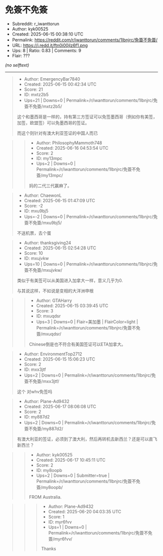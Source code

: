 # 免簽不免簽

- Subreddit: r_iwanttorun
- Author: kyk00525
- Created: 2025-06-15 00:38:10 UTC
- Permalink: https://reddit.com/r/iwanttorun/comments/1lbnjrc/免簽不免簽/
- URL: https://i.redd.it/ftn0i00jlz6f1.png
- Ups: 8 | Ratio: 0.83 | Comments: 9
- Flair: ???

_(no selftext)_

---

> - Author: EmergencyBar7840
> - Created: 2025-06-15 00:42:34 UTC
> - Score: 21
> - ID: mxtz2b5
> - Ups=21 | Downs=0 | Permalink=/r/iwanttorun/comments/1lbnjrc/免簽不免簽/mxtz2b5/
>
> 这个和墨西哥是一样的，持有第三方签证可以免签墨西哥（例如你有美签，加签，欧盟签）可以免墨西哥的签证。
> 
> 而这个则针对有澳大利亚签证的中国人而已

>> - Author: PhilosophyMammoth748
>> - Created: 2025-06-16 04:53:54 UTC
>> - Score: 2
>> - ID: my13mpc
>> - Ups=2 | Downs=0 | Permalink=/r/iwanttorun/comments/1lbnjrc/免簽不免簽/my13mpc/
>>
>> 妈的二代三代赢麻了。

> - Author: ChaewonL
> - Created: 2025-06-15 01:47:09 UTC
> - Score: -2
> - ID: mxu9bj5
> - Ups=-2 | Downs=0 | Permalink=/r/iwanttorun/comments/1lbnjrc/免簽不免簽/mxu9bj5/
>
> 不送机票，去个蛋

> - Author: thanksgiving24
> - Created: 2025-06-15 02:54:28 UTC
> - Score: 10
> - ID: mxujvkw
> - Ups=10 | Downs=0 | Permalink=/r/iwanttorun/comments/1lbnjrc/免簽不免簽/mxujvkw/
>
> 类似于有美签可以从美国进入加拿大一样，意义几乎为0.
> 
> 与其说这样，不如说是变相的大洋洲申根

>> - Author: GTAHarry
>> - Created: 2025-06-15 03:39:45 UTC
>> - Score: 3
>> - ID: mxuqdsr
>> - Ups=3 | Downs=0 | Flair=美加墨 | FlairColor=light | Permalink=/r/iwanttorun/comments/1lbnjrc/免簽不免簽/mxuqdsr/
>>
>> Chinese倒是也不符合有美国签证可以ETA加拿大。

> - Author: EnvironmentTop2712
> - Created: 2025-06-15 15:06:23 UTC
> - Score: 2
> - ID: mxx3jtf
> - Ups=2 | Downs=0 | Permalink=/r/iwanttorun/comments/1lbnjrc/免簽不免簽/mxx3jtf/
>
> 这个 对whv免签吗

> - Author: Plane-Ad9432
> - Created: 2025-06-17 08:06:08 UTC
> - Score: 2
> - ID: my887d2
> - Ups=2 | Downs=0 | Permalink=/r/iwanttorun/comments/1lbnjrc/免簽不免簽/my887d2/
>
> 有澳大利亚的签证，必须到了澳大利，然后再转机去新西兰？还是可以直飞新西兰？

>> - Author: kyk00525
>> - Created: 2025-06-17 10:45:11 UTC
>> - Score: 2
>> - ID: my8oopb
>> - Ups=2 | Downs=0 | Submitter=true | Permalink=/r/iwanttorun/comments/1lbnjrc/免簽不免簽/my8oopb/
>>
>> FROM Australia.

>>> - Author: Plane-Ad9432
>>> - Created: 2025-06-20 04:03:35 UTC
>>> - Score: 1
>>> - ID: myr6fvv
>>> - Ups=1 | Downs=0 | Permalink=/r/iwanttorun/comments/1lbnjrc/免簽不免簽/myr6fvv/
>>>
>>> Thanks
